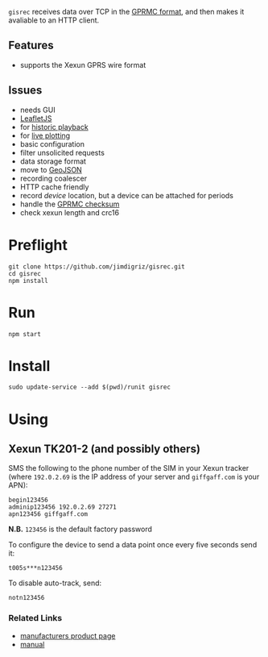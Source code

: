 `gisrec` receives data over TCP in the [GPRMC format](http://aprs.gids.nl/nmea/#rmc), and then makes it avaliable to an HTTP client.

## Features

 * supports the Xexun GPRS wire format

## Issues

 * needs GUI
  * [LeafletJS](http://leafletjs.com/)
  * for [historic playback](https://github.com/hallahan/LeafletPlayback)
  * for [live plotting](https://github.com/perliedman/leaflet-realtime)
 * basic configuration
  * filter unsolicited requests
 * data storage format
  * move to [GeoJSON](http://geojson.org/geojson-spec.html)
  * recording coalescer
  * HTTP cache friendly
  * record *device* location, but a device can be attached for periods
 * handle the [GPRMC checksum](http://www.tigoe.com/pcomp/code/Processing/127/)
 * check xexun length and crc16

# Preflight

    git clone https://github.com/jimdigriz/gisrec.git
    cd gisrec
    npm install

# Run

    npm start

# Install

    sudo update-service --add $(pwd)/runit gisrec

# Using

## Xexun TK201-2 (and possibly others)

SMS the following to the phone number of the SIM in your Xexun tracker (where `192.0.2.69` is the IP address of your server and `giffgaff.com` is your APN):

    begin123456
    adminip123456 192.0.2.69 27271
    apn123456 giffgaff.com

**N.B.** `123456` is the default factory password

To configure the device to send a data point once every five seconds send it:

    t005s***n123456

To disable auto-track, send:

    notn123456

### Related Links

  * [manufacturers product page](http://www.gpstrackerchina.com/p131-GPS-Portable-Tracker-TK201-2/)
  * [manual](http://www.jimsgpstracker.com/manual/tk201-user-manual.pdf)
